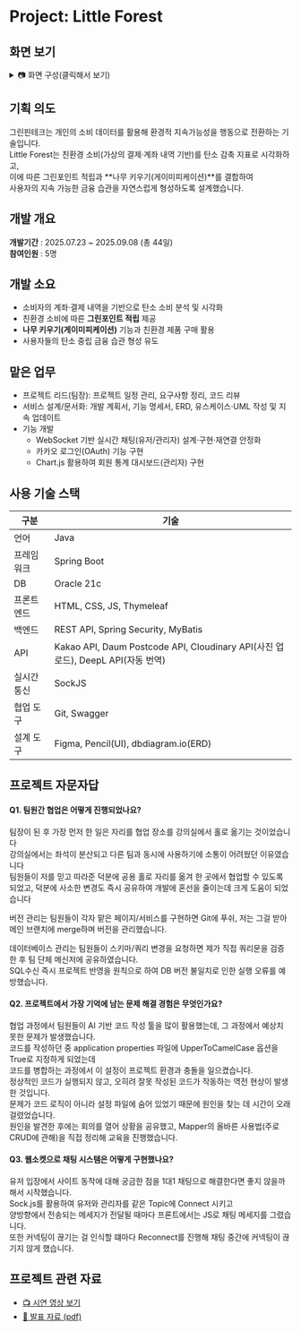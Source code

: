 # Project: Little Forest
## 화면 보기
<details>
<summary>📷 화면 구성(클릭해서 보기) </summary>


|구분 | 화면 | 미리보기 |
|----------|----------|----------|
|공통| 메인화면 | <img width="746" alt="image" src="https://github.com/user-attachments/assets/6c95713b-f8a5-45d2-8f28-81abb075366f" /> |
|공통| 회원가입 (주소api) | <img width="736" alt="image" src="https://github.com/user-attachments/assets/a63c4f22-351f-4f1b-9cf2-77495a53f5b2" /> |
|공통| 회사소개 (deeplapi) | <img width="749" height="353" alt="image" src="https://github.com/user-attachments/assets/c69ed595-ebd2-4a51-ad87-b41359c4900c" /> <img width="748" height="355" alt="image" src="https://github.com/user-attachments/assets/f7027617-4d7f-410b-b9e1-210869e166dc" /> <img width="746" height="355" alt="image" src="https://github.com/user-attachments/assets/f7f50b56-008b-4d6f-9d11-45536bc7129a" /> |
|공통| 적립방법 | <img width="741" height="357" alt="image" src="https://github.com/user-attachments/assets/8a2a88a6-7c8c-4e01-9127-9d2c8ea8a6e0" /> |
|유저| 유저채팅 | <img width="743" height="353" alt="image" src="https://github.com/user-attachments/assets/4b0193dc-6e41-40aa-b39d-199032c6cb70" /> |
|관리자| 관리자채팅| <img width="734" alt="image" src="https://github.com/user-attachments/assets/4a3681b6-f76b-4af9-bb9b-a54391470a99" /> |
|유저| 나의 지갑| <img width="750" alt="image" src="https://github.com/user-attachments/assets/cebe28e8-1a11-47d9-a746-792e7d503d28" /> |
|유저| 포인트 페이지 (다크모드) | <img width="750" alt="image" src="https://github.com/user-attachments/assets/7655bfd8-61e4-431e-9b09-cffaaaeaefeb" /> |
|유저| 기부하기 | <img width="750" alt="image" src="https://github.com/user-attachments/assets/7304c463-6872-4e76-a511-597c1f5811a7" /> <img width="750" alt="image" src="https://github.com/user-attachments/assets/abd40aa5-6683-48eb-acd2-4a65caa3b6e2" /> |
|유저| 포인트 선물하기 | <img width="939" height="489" alt="image" src="https://github.com/user-attachments/assets/a8533b00-eadc-40da-9436-0e70ec017ba7" /> |
|유저| 포인트 보상 (광고보기) | <img width="734" height="353" alt="image" src="https://github.com/user-attachments/assets/8fb213cb-c670-4eda-8576-5500eaf88d0d" /> |
|유저| 결제내역 | <img width="750" alt="image" src="https://github.com/user-attachments/assets/ebd3e3b7-aa2b-4999-8f33-78757fc65fc8" /> |
|유저| 탄소중립포인트 조회 (codef api) | <img width="800" alt="image" src="https://github.com/user-attachments/assets/3e310db2-d359-4e80-800a-8a51e0b81a4d" /> <img width="939" height="398" alt="image" src="https://github.com/user-attachments/assets/57d90ae7-59d9-4cb0-a458-77a82b214710" /> |
|유저| 나무키우기 | <img width="727" height="353" alt="image" src="https://github.com/user-attachments/assets/28763204-a6a3-4d5b-8893-591e5d7eccac" /> <img width="729" height="352" alt="image" src="https://github.com/user-attachments/assets/aabe8c4e-0b32-43e6-8520-8741f818a189" /> |
|유저| 나무키우기 (출석보상) | <img width="711" height="354" alt="image" src="https://github.com/user-attachments/assets/1a7b7dd3-69a9-45c6-a3ee-ccc215bc1875" /> |
|유저| 나무키우기 (비료구매) |<img width="715" height="353" alt="image" src="https://github.com/user-attachments/assets/66a2d028-e088-45b3-88ba-fb50acebe37d" /> |
|유저| 나무키우기 (랜덤잡초) | <img width="719" height="350" alt="image" src="https://github.com/user-attachments/assets/413bc60e-c334-47ce-b593-d3e86586ea3b" /> |
|유저| 탄소감축량 (차트&달력) | <img width="666" height="356" alt="image" src="https://github.com/user-attachments/assets/f267278d-d173-4b7b-8a17-6c4ed5ec5a1f" /> <img width="665" height="353" alt="image" src="https://github.com/user-attachments/assets/dc93e05c-7c57-43d3-a2f1-81b395c710e8" /> |
|관리자| 회원통계 | <img width="782" height="356" alt="image" src="https://github.com/user-attachments/assets/21becd59-5e0c-4aed-b2ec-a913c9756fca" /> <img width="780" height="356" alt="image" src="https://github.com/user-attachments/assets/a2bc5a0c-9142-4e86-9fed-ce83bc06bb17" /> |

</details>

## 기획 의도
그린핀테크는 개인의 소비 데이터를 활용해 환경적 지속가능성을 행동으로 전환하는 기술입니다.  
Little Forest는 친환경 소비(가상의 결제·계좌 내역 기반)를 탄소 감축 지표로 시각화하고,  
이에 따른 그린포인트 적립과 **나무 키우기(게이미피케이션)**를 결합하여  
사용자의 지속 가능한 금융 습관을 자연스럽게 형성하도록 설계했습니다.  


## 개발 개요
**개발기간** : 2025.07.23 ~ 2025.09.08 (총 44일)  
**참여인원** : 5명 

## 개발 소요
- 소비자의 계좌·결제 내역을 기반으로 탄소 소비 분석 및 시각화  
- 친환경 소비에 따른 **그린포인트 적립** 제공  
- **나무 키우기(게이미피케이션)** 기능과 친환경 제품 구매 활용  
- 사용자들의 탄소 중립 금융 습관 형성 유도

## 맡은 업무
- 프로젝트 리드(팀장): 프로젝트 일정 관리, 요구사항 정리, 코드 리뷰
- 서비스 설계/문서화: 개발 계획서, 기능 명세서, ERD, 유스케이스·UML 작성 및 지속 업데이트
- 기능 개발
  - WebSocket 기반 실시간 채팅(유저/관리자) 설계·구현·재연결 안정화
  - 카카오 로그인(OAuth) 기능 구현
  - Chart.js 활용하여 회원 통계 대시보드(관리자) 구현

## 사용 기술 스택
| 구분        | 기술 |
|-------------|------|
| 언어        | Java |
| 프레임워크  | Spring Boot |
| DB          | Oracle 21c |
| 프론트엔드  | HTML, CSS, JS, Thymeleaf |
| 백엔드      | REST API, Spring Security, MyBatis|
| API         | Kakao API, Daum Postcode API, Cloudinary API(사진 업로드), DeepL API(자동 번역)|
| 실시간 통신 | SockJS |
| 협업 도구 | Git, Swagger |
| 설계 도구   | Figma, Pencil(UI), dbdiagram.io(ERD) |

## 프로젝트 자문자답
#### Q1. 팀원간 협업은 어떻게 진행되었나요?
팀장이 된 후 가장 먼저 한 일은 자리를 협업 장소를 강의실에서 홀로 옮기는 것이었습니다  
강의실에서는 좌석이 분산되고 다른 팀과 동시에 사용하기에 소통이 어려웠던 이유였습니다  
팀원들이 저를 믿고 따라준 덕분에 공용 홀로 자리를 옮겨 한 곳에서 협업할 수 있도록 되었고, 덕분에 사소한 변경도 즉시 공유하여 개발에 혼선을 줄이는데 크게 도움이 되었습니다  
  
버전 관리는 팀원들이 각자 맡은 페이지/서비스를 구현하면 Git에 푸쉬, 저는 그걸 받아 메인 브랜치에 merge하며 버전을 관리했습니다.  
  
데이터베이스 관리는 팀원들이 스키마/쿼리 변경을 요청하면 제가 직접 쿼리문을 검증한 후 팀 단체 메신저에 공유하였습니다.  
SQL수신 즉시 프로젝트 반영을 원칙으로 하여 DB 버전 불일치로 인한 실행 오류를 예방했습니다.

#### Q2. 프로젝트에서 가장 기억에 남는 문제 해결 경험은 무엇인가요?
협업 과정에서 팀원들이 AI 기반 코드 작성 툴을 많이 활용했는데, 그 과정에서 예상치 못한 문제가 발생했습니다.  
코드를 작성하던 중 application properties 파일에 UpperToCamelCase 옵션을 True로 지정하게 되었는데  
코드를 병합하는 과정에서 이 설정이 프로젝트 환경과 충돌을 일으켰습니다.   
정상적인 코드가 실행되지 않고, 오히려 잘못 작성된 코드가 작동하는 역전 현상이 발생한 것입니다.  
문제가 코드 로직이 아니라 설정 파일에 숨어 있었기 때문에 원인을 찾는 데 시간이 오래 걸렸었습니다.   
원인을 발견한 후에는 회의를 열어 상황을 공유했고, Mapper의 올바른 사용법(주로 CRUD에 관해)을 직접 정리해 교육을 진행했습니다.  

#### Q3. 웹소켓으로 채팅 시스템은 어떻게 구현했나요?
유저 입장에서 사이트 동작에 대해 궁금한 점을 1대1 채팅으로 해결한다면 좋지 않을까 해서 시작했습니다.  
Sock.js를 활용하여 유저와 관리자를 같은 Topic에 Connect 시키고  
양방향에서 전송되는 메세지가 전달될 때마다 프론트에서는 JS로 채팅 메세지를 그렸습니다.  
또한 커넥팅이 끊기는 걸 인식할 떄마다 Reconnect를 진행해 채팅 중간에 커넥팅이 끊기지 않게 했습니다. 

## 프로젝트 관련 자료
- [📺 시연 영상 보기](https://drive.google.com/file/d/1KNOvw39GN9Nq5Je-ABuRC-72UrQRXZcF/view?usp=drive_link)  
- [📑 발표 자료 (pdf)](https://drive.google.com/file/d/1DMHbphXrs7kvrevE1sIYHGOqHCI6RMkZ/view?usp=drive_link)
